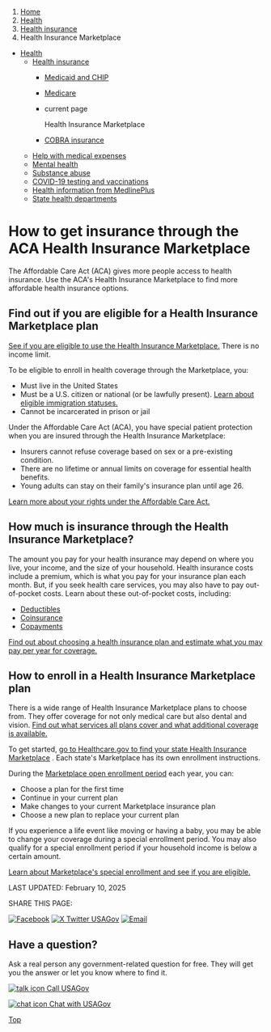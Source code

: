 1. [Home](/)
2. [Health](/health)
3. [Health insurance](/health-insurance)
4. Health Insurance Marketplace

* [Health](/health)
  + [Health insurance](/health-insurance)
    - [Medicaid and CHIP](/medicaid-chip-insurance)
    - [Medicare](/medicare)
    - current page

      Health Insurance Marketplace
    - [COBRA insurance](/cobra-health-insurance)
  + [Help with medical expenses](/help-with-medical-bills)
  + [Mental health](/mental-health)
  + [Substance abuse](/substance-abuse)
  + [COVID-19 testing and vaccinations](/covid-tests-vaccinations)
  + [Health information from MedlinePlus](/health-information)
  + [State health departments](/state-health)

How to get insurance through the ACA Health Insurance Marketplace
=================================================================

The Affordable Care Act (ACA) gives more people access to health insurance. Use the ACA's Health Insurance Marketplace to find more affordable health insurance options.

**Find out if you are eligible for a Health Insurance Marketplace plan**
------------------------------------------------------------------------

[See if you are eligible to use the Health Insurance Marketplace.](https://www.healthcare.gov/quick-guide/eligibility/)
There is no income limit.

To be eligible to enroll in health coverage through the Marketplace, you:

* Must live in the United States
* Must be a U.S. citizen or national (or be lawfully present).
  [Learn about eligible immigration statuses.](https://www.healthcare.gov/immigrants/immigration-status)
* Cannot be incarcerated in prison or jail

Under the Affordable Care Act (ACA), you have special patient protection when you are insured through the Health Insurance Marketplace:

* Insurers cannot refuse coverage based on sex or a pre-existing condition.
* There are no lifetime or annual limits on coverage for essential health benefits.
* Young adults can stay on their family's insurance plan until age 26.

[Learn more about your rights under the Affordable Care Act.](https://www.hhs.gov/healthcare/about-the-aca/index.html)

**How much is insurance through the Health Insurance Marketplace?**
-------------------------------------------------------------------

The amount you pay for your health insurance may depend on where you live, your income, and the size of your household. Health insurance costs include a premium, which is what you pay for your insurance plan each month. But, if you seek health care services, you may also have to pay out-of-pocket costs. Learn about these out-of-pocket costs, including:

* [Deductibles](https://www.healthcare.gov/glossary/deductible/)
* [Coinsurance](https://www.healthcare.gov/glossary/co-insurance/)
* [Copayments](https://www.healthcare.gov/glossary/co-payment/)

[Find out about choosing a health insurance plan and estimate what you may pay per year for coverage.](https://www.healthcare.gov/choose-a-plan/your-total-costs/)

**How to enroll in a Health Insurance Marketplace plan**
--------------------------------------------------------

There is a wide range of Health Insurance Marketplace plans to choose from. They offer coverage for not only medical care but also dental and vision.
[Find out what services all plans cover and what additional coverage is available.](https://www.healthcare.gov/coverage/what-marketplace-plans-cover/)

To get started,
[go to Healthcare.gov to find your state Health Insurance Marketplace](https://www.healthcare.gov/get-coverage/)
. Each state's Marketplace has its own enrollment instructions.

During the
[Marketplace open enrollment period](https://www.healthcare.gov/quick-guide/dates-and-deadlines/)
each year, you can:

* Choose a plan for the first time
* Continue in your current plan
* Make changes to your current Marketplace insurance plan
* Choose a new plan to replace your current plan

If you experience a life event like moving or having a baby, you may be able to change your coverage during a special enrollment period. You may also qualify for a special enrollment period if your household income is below a certain amount.

[Learn about Marketplace's special enrollment and see if you are eligible.](https://www.healthcare.gov/glossary/special-enrollment-period/)

LAST UPDATED:
February 10, 2025

SHARE THIS PAGE:

[![Facebook](/themes/custom/usagov/images/social-media-icons/Facebook_Icon.svg)](https://www.facebook.com/sharer/sharer.php?u=https://www.usa.gov/health-insurance-marketplace&v=3)
[![X Twitter USAGov](/themes/custom/usagov/images/social-media-icons/X_Twitter_Icon.svg?version=2)](https://twitter.com/intent/tweet?source=webclient&text=https://www.usa.gov/health-insurance-marketplace)
[![Email](/themes/custom/usagov/images/social-media-icons/Email_Icon.svg?version=2)](mailto:?subject=https://www.usa.gov/health-insurance-marketplace)

Have a question?
----------------

Ask a real person any government-related question for free. They will get you the answer or let you know where to find it.

[![talk icon](/themes/custom/usagov/images/ICONS_talk.png)
Call USAGov](/phone)

[![chat icon](/themes/custom/usagov/images/ICONS_chat.png)
Chat with USAGov](/chat)

[Top](#main-content)